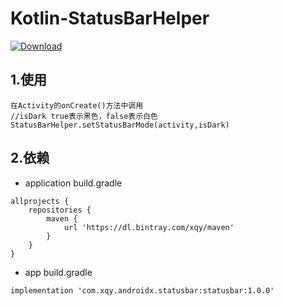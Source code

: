 # Kotlin-StatusBarHelper

[ ![Download](https://api.bintray.com/packages/xqy/maven/statusbar/images/download.svg?version=1.0.0) ](https://bintray.com/xqy/maven/statusbar/1.0.0/link)

## 1.使用
```
在Activity的onCreate()方法中调用
//isDark true表示黑色，false表示白色
StatusBarHelper.setStatusBarMode(activity,isDark)
```
## 2.依赖
* application build.gradle

```
allprojects {
    repositories {
        maven {
            url 'https://dl.bintray.com/xqy/maven'
        }
    }
}

```
* app build.gradle

`implementation 'com.xqy.androidx.statusbar:statusbar:1.0.0'`
